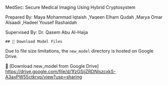 MedSec:
 Secure Medical Imaging Using Hybrid Cryptosystem

Prepared By:
Maya Mohammad Iqtaish 
,Yaqeen Elham Qudah
,Marya Omar Alsaadi
,Hadeel Yousef Rashaidah
 
  
  Supervised By:
Dr. Qasem Abu Al-Haija


    ## 🔗 Download Model Files
Due to file size limitations, the `new_model` directory is hosted on Google Drive.

📁 [Download new_model from Google Drive] https://drive.google.com/file/d/1fzGSijZRDNlszcxkS-A3axPW55ctkrvp/view?usp=sharing
